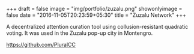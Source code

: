 +++
draft = false
image = "img/portfolio/zuzalu.png"
showonlyimage = false
date = "2016-11-05T20:23:59+05:30"
title = "Zuzalu Network"
+++

A decentralized attention curation tool using collusion-resistant quadratic voting. It was used in the Zuzalu pop-up city in Montengro.

https://github.com/PluralCC
